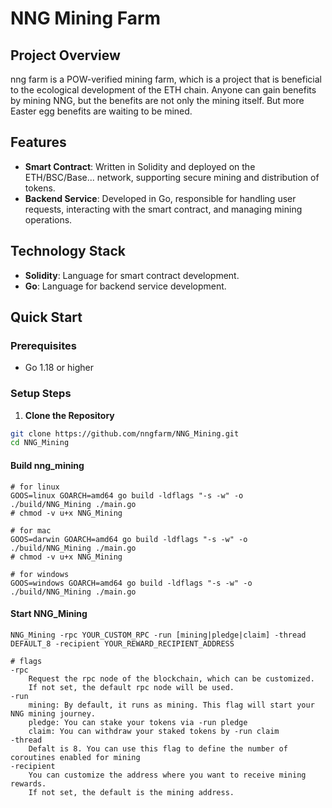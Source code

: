# NNG Mining Farm

## Project Overview

nng farm is a POW-verified mining farm, which is a project that is beneficial to the ecological development of the ETH chain.
Anyone can gain benefits by mining NNG, but the benefits are not only the mining itself. 
But more Easter egg benefits are waiting to be mined.

## Features

- **Smart Contract**: Written in Solidity and deployed on the ETH/BSC/Base... network, supporting secure mining and distribution of tokens.
- **Backend Service**: Developed in Go, responsible for handling user requests, interacting with the smart contract, and managing mining operations.

## Technology Stack

- **Solidity**: Language for smart contract development.
- **Go**: Language for backend service development.

## Quick Start

### Prerequisites

- Go 1.18 or higher

### Setup Steps

1. **Clone the Repository**

```bash
git clone https://github.com/nngfarm/NNG_Mining.git
cd NNG_Mining
```

#### Build nng_mining

```shell
# for linux
GOOS=linux GOARCH=amd64 go build -ldflags "-s -w" -o ./build/NNG_Mining ./main.go
# chmod -v u+x NNG_Mining
```

```shell
# for mac
GOOS=darwin GOARCH=amd64 go build -ldflags "-s -w" -o ./build/NNG_Mining ./main.go
# chmod -v u+x NNG_Mining
```        

```shell
# for windows
GOOS=windows GOARCH=amd64 go build -ldflags "-s -w" -o ./build/NNG_Mining ./main.go
```

#### Start NNG_Mining

```
NNG_Mining -rpc YOUR_CUSTOM_RPC -run [mining|pledge|claim] -thread DEFAULT_8 -recipient YOUR_REWARD_RECIPIENT_ADDRESS

# flags
-rpc 
    Request the rpc node of the blockchain, which can be customized.
    If not set, the default rpc node will be used.
-run 
    mining: By default, it runs as mining. This flag will start your NNG mining journey.
    pledge: You can stake your tokens via -run pledge
    claim: You can withdraw your staked tokens by -run claim
-thread
    Defalt is 8. You can use this flag to define the number of coroutines enabled for mining
-recipient
    You can customize the address where you want to receive mining rewards.
    If not set, the default is the mining address.      
```


